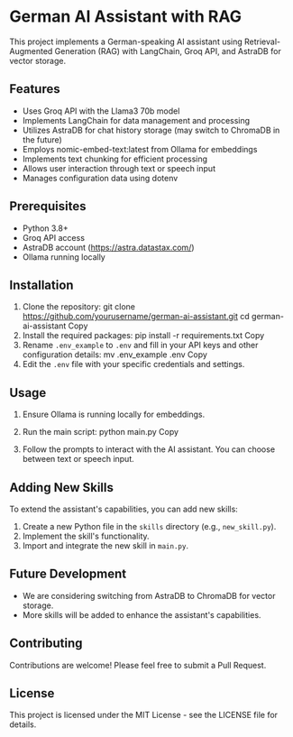 # German AI Assistant with RAG

This project implements a German-speaking AI assistant using Retrieval-Augmented Generation (RAG) with LangChain, Groq API, and AstraDB for vector storage.

## Features

- Uses Groq API with the Llama3 70b model
- Implements LangChain for data management and processing
- Utilizes AstraDB for chat history storage (may switch to ChromaDB in the future)
- Employs nomic-embed-text:latest from Ollama for embeddings
- Implements text chunking for efficient processing
- Allows user interaction through text or speech input
- Manages configuration data using dotenv

## Prerequisites

- Python 3.8+
- Groq API access
- AstraDB account (https://astra.datastax.com/)
- Ollama running locally

## Installation

1. Clone the repository:
git clone https://github.com/yourusername/german-ai-assistant.git
cd german-ai-assistant
Copy
2. Install the required packages:
pip install -r requirements.txt
Copy
3. Rename `.env_example` to `.env` and fill in your API keys and other configuration details:
mv .env_example .env
Copy
4. Edit the `.env` file with your specific credentials and settings.

## Usage

1. Ensure Ollama is running locally for embeddings.

2. Run the main script:
python main.py
Copy
3. Follow the prompts to interact with the AI assistant. You can choose between text or speech input.

## Adding New Skills

To extend the assistant's capabilities, you can add new skills:

1. Create a new Python file in the `skills` directory (e.g., `new_skill.py`).
2. Implement the skill's functionality.
3. Import and integrate the new skill in `main.py`.

## Future Development

- We are considering switching from AstraDB to ChromaDB for vector storage.
- More skills will be added to enhance the assistant's capabilities.

## Contributing

Contributions are welcome! Please feel free to submit a Pull Request.

## License

This project is licensed under the MIT License - see the LICENSE file for details.